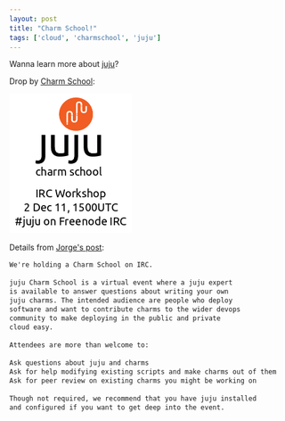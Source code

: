 ```yaml
---
layout: post
title: "Charm School!"
tags: ['cloud', 'charmschool', 'juju']
---
```


Wanna learn more about [juju](http://juju.ubuntu.com)?

Drop by [Charm School](https://juju.ubuntu.com/CharmSchool/2December11):

<a href="https://juju.ubuntu.com/CharmSchool/2December11">
  <img src="/images/charmschool.png" width="220px" />
</a>

Details from [Jorge's post](http://tumblr.com/ZKG8NyCGhHZR):

    We're holding a Charm School on IRC.

    juju Charm School is a virtual event where a juju expert
    is available to answer questions about writing your own
    juju charms. The intended audience are people who deploy
    software and want to contribute charms to the wider devops
    community to make deploying in the public and private
    cloud easy.

    Attendees are more than welcome to:

    Ask questions about juju and charms
    Ask for help modifying existing scripts and make charms out of them
    Ask for peer review on existing charms you might be working on

    Though not required, we recommend that you have juju installed
    and configured if you want to get deep into the event.


